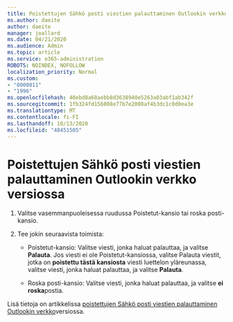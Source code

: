 ```yaml
---
title: Poistettujen Sähkö posti viestien palauttaminen Outlookin verkko versiossa
ms.author: daeite
author: daeite
manager: joallard
ms.date: 04/21/2020
ms.audience: Admin
ms.topic: article
ms.service: o365-administration
ROBOTS: NOINDEX, NOFOLLOW
localization_priority: Normal
ms.custom:
- "8000011"
- "1996"
ms.openlocfilehash: 40ebd8a68aebb8d3638940e5263a03abf1ab342f
ms.sourcegitcommit: 1fb324fd156008e77b7e2008af4b3dc1c0d0ea3e
ms.translationtype: MT
ms.contentlocale: fi-FI
ms.lasthandoff: 10/13/2020
ms.locfileid: "48451505"
---
```

# <a name="recover-deleted-email-in-outlook-on-the-web"></a>Poistettujen Sähkö posti viestien palauttaminen Outlookin verkko versiossa

1. Valitse vasemmanpuoleisessa ruudussa Poistetut-kansio tai roska posti-kansio.

2. Tee jokin seuraavista toimista:

    - Poistetut-kansio: Valitse viesti, jonka haluat palauttaa, ja valitse **Palauta**. Jos viesti ei ole Poistetut-kansiossa, valitse Palauta viestit, jotka on **poistettu tästä kansiosta** viesti luettelon yläreunassa, valitse viesti, jonka haluat palauttaa, ja valitse **Palauta**.

    - Roska posti-kansio: Valitse viesti, jonka haluat palauttaa, ja valitse **ei roska**postia.

Lisä tietoja on artikkelissa [poistettujen Sähkö posti viestien palauttaminen Outlookin verkko](https://support.office.com/article/a8ca78ac-4721-4066-95dd-571842e9fb11)versiossa.
